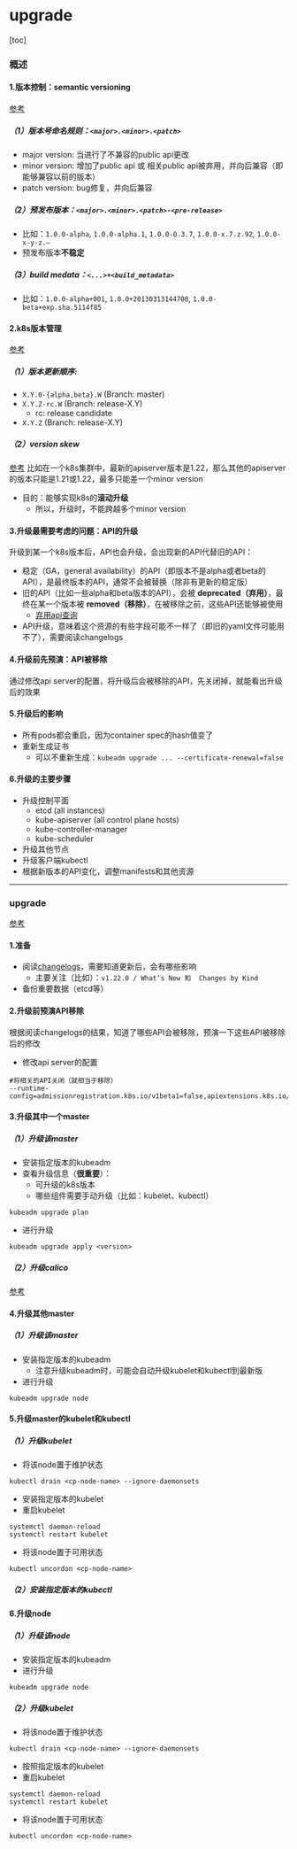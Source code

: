 # upgrade

[toc]

### 概述

#### 1.版本控制：semantic versioning

[参考](https://semver.org/)

##### （1）版本号命名规则：`<major>.<minor>.<patch>`
* major version: 当进行了不兼容的public api更改
* minor version: 增加了public api 或 相关public api被弃用，并向后兼容（即能够兼容以前的版本）
* patch version: bug修复，并向后兼容

##### （2）预发布版本：`<major>.<minor>.<patch>-<pre-release>`
* 比如：`1.0.0-alpha`, `1.0.0-alpha.1`, `1.0.0-0.3.7`, `1.0.0-x.7.z.92`, `1.0.0-x-y-z.–`
* 预发布版本**不稳定**

##### （3）build medata：`<...>+<build_metadata>`
* 比如：`1.0.0-alpha+001`, `1.0.0+20130313144700`, `1.0.0-beta+exp.sha.5114f85`

#### 2.k8s版本管理

[参考](https://github.com/kubernetes/sig-release/blob/master/release-engineering/versioning.md)

##### （1）版本更新顺序:
  * `X.Y.0-{alpha,beta}.W` (Branch: master)
  * `X.Y.Z-rc.W` (Branch: release-X.Y)
    * rc: release candidate
  * `X.Y.Z` (Branch: release-X.Y)

##### （2）version skew
[参考](https://kubernetes.io/releases/version-skew-policy/)
比如在一个k8s集群中，最新的apiserver版本是1.22，那么其他的apiserver的版本只能是1.21或1.22，最多只能差一个minor version
* 目的：能够实现k8s的**滚动升级**
  * 所以，升级时，不能跨越多个minor version

#### 3.升级最需要考虑的问题：API的升级
升级到某一个k8s版本后，API也会升级，会出现新的API代替旧的API：
  * 稳定（GA，general availability）的API（即版本不是alpha或者beta的API），是最终版本的API，通常不会被替换（除非有更新的稳定版）
  * 旧的API（比如一些alpha和beta版本的API），会被 **deprecated（弃用）**，最终在某一个版本被 **removed（移除）**，在被移除之前，这些API还能够被使用
    * [弃用api查询](https://kubernetes.io/docs/reference/using-api/deprecation-guide/)
* API升级，意味着这个资源的有些字段可能不一样了（即旧的yaml文件可能用不了），需要阅读changelogs

#### 4.升级前先预演：API被移除
通过修改api server的配置，将升级后会被移除的API，先关闭掉，就能看出升级后的效果

#### 5.升级后的影响
* 所有pods都会重启，因为container spec的hash值变了
* 重新生成证书
  * 可以不重新生成：`kubeadm upgrade ... --certificate-renewal=false`

#### 6.升级的主要步骤

* 升级控制平面
  * etcd (all instances)
  * kube-apiserver (all control plane hosts)
  * kube-controller-manager
  * kube-scheduler
* 升级其他节点
* 升级客户端kubectl
* 根据新版本的API变化，调整manifests和其他资源

***

### upgrade

[参考](https://kubernetes.io/docs/tasks/administer-cluster/kubeadm/kubeadm-upgrade/)

#### 1.准备
* 阅读[changelogs](https://github.com/kubernetes/kubernetes/tree/master/CHANGELOG)，需要知道更新后，会有哪些影响
  * 主要关注（比如）：`v1.22.0 / What’s New 和  Changes by Kind`
* 备份重要数据（etcd等）

#### 2.升级前预演API移除
根据阅读changelogs的结果，知道了哪些API会被移除，预演一下这些API被移除后的修改
* 修改api server的配置
```shell
#将相关的API关闭（就相当于移除）
--runtime-config=admissionregistration.k8s.io/v1beta1=false,apiextensions.k8s.io/v1beta1=false
```

#### 3.升级其中一个master

##### （1）升级该master

* 安装指定版本的kubeadm
* 查看升级信息（**很重要**）：
  * 可升级的k8s版本
  * 哪些组件需要手动升级（比如：kubelet、kubectl）

```shell
kubeadm upgrade plan
```

* 进行升级
```shell
kubeadm upgrade apply <version>
```

##### （2）升级calico
[参考](https://projectcalico.docs.tigera.io/maintenance/kubernetes-upgrade)

#### 4.升级其他master

##### （1）升级该master
* 安装指定版本的kubeadm
  * 注意升级kubeadm时，可能会自动升级kubelet和kubectl到最新版
* 进行升级
```shell
kubeadm upgrade node
```

#### 5.升级master的kubelet和kubectl

##### （1）升级kubelet
* 将该node置于维护状态
```shell
kubectl drain <cp-node-name> --ignore-daemonsets
```
* 安装指定版本的kubelet
* 重启kubelet
```shell
systemctl daemon-reload
systemctl restart kubelet
```
* 将该node置于可用状态
```shell
kubectl uncordon <cp-node-name>
```

##### （2）安装指定版本的kubectl

#### 6.升级node

##### （1）升级该node
* 安装指定版本的kubeadm
* 进行升级
```shell
kubeadm upgrade node
```

##### （2）升级kubelet
* 将该node置于维护状态
```shell
kubectl drain <cp-node-name> --ignore-daemonsets
```
* 按照指定版本的kubelet
* 重启kubelet
```shell
systemctl daemon-reload
systemctl restart kubelet
```
* 将该node置于可用状态
```shell
kubectl uncordon <cp-node-name>
```
